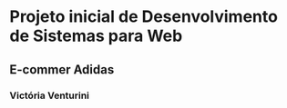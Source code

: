 # Projeto inicial de Desenvolvimento de Sistemas para Web

## E-commer Adidas

### Victória Venturini
